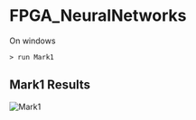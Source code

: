 # FPGA_NeuralNetworks

On windows

```
> run Mark1
```

## Mark1 Results
![Mark1](https://raw.githubusercontent.com/VictorHerbert/FPGA_NeuralNetworks/main/Resources/mark1_out.bmp?token=AFDCIEIUR55JAILYBEDO7U3AH5NHG)